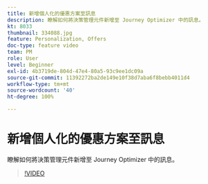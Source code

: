 ```yaml
---
title: 新增個人化的優惠方案至訊息
description: 瞭解如何將決策管理元件新增至 Journey Optimizer 中的訊息。
kt: 8033
thumbnail: 334088.jpg
feature: Personalization, Offers
doc-type: feature video
team: PM
role: User
level: Beginner
exl-id: 4b3719de-804d-47e4-80a5-93c9ee1dc09a
source-git-commit: 11392272ba2de149e10f38d7aba6f8bebb4011d4
workflow-type: tm+mt
source-wordcount: '40'
ht-degree: 100%

---
```


# 新增個人化的優惠方案至訊息

瞭解如何將決策管理元件新增至 Journey Optimizer 中的訊息。

>[!VIDEO](https://video.tv.adobe.com/v/334088?quality=12)
